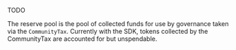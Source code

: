 TODO 

The reserve pool is the pool of collected funds for use by governance taken via the `CommunityTax`. 
Currently with the SDK, tokens collected by the CommunityTax are accounted for but unspendable. 

